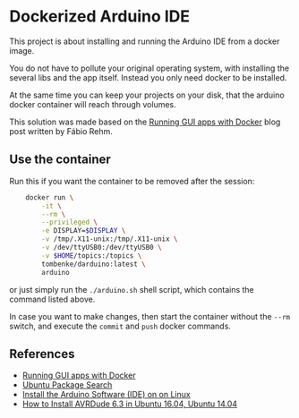 Dockerized Arduino IDE
======================

This project is about installing and running the Arduino IDE from a docker image.

You do not have to pollute your original operating system, with installing the several libs and the app itself.
Instead you only need docker to be installed.

At the same time you can keep your projects on your disk, that the arduino docker container will reach through volumes.

This solution was made based on the [Running GUI apps with Docker](http://fabiorehm.com/blog/2014/09/11/running-gui-apps-with-docker/)
blog post written by Fábio Rehm.


## Use the container

Run this if you want the container to be removed after the session:

```bash
    docker run \
        -it \
        --rm \
        --privileged \
        -e DISPLAY=$DISPLAY \
        -v /tmp/.X11-unix:/tmp/.X11-unix \
        -v /dev/ttyUSB0:/dev/ttyUSB0 \
        -v $HOME/topics:/topics \
        tombenke/darduino:latest \
        arduino
```

or just simply run the `./arduino.sh` shell script, which contains the command listed above.

In case you want to make changes, then start the container without the `--rm` switch, 
and execute the `commit` and `push` docker commands.


## References

- [Running GUI apps with Docker](http://fabiorehm.com/blog/2014/09/11/running-gui-apps-with-docker/)
- [Ubuntu Package Search](http://packages.ubuntu.com/)
- [Install the Arduino Software (IDE) on on Linux](https://www.arduino.cc/en/Guide/Linux/)
- [How to Install AVRDude 6.3 in Ubuntu 16.04, Ubuntu 14.04](http://ubuntuhandbook.org/index.php/2017/01/install-avrdude-6-4-ubuntu-16-04/)
